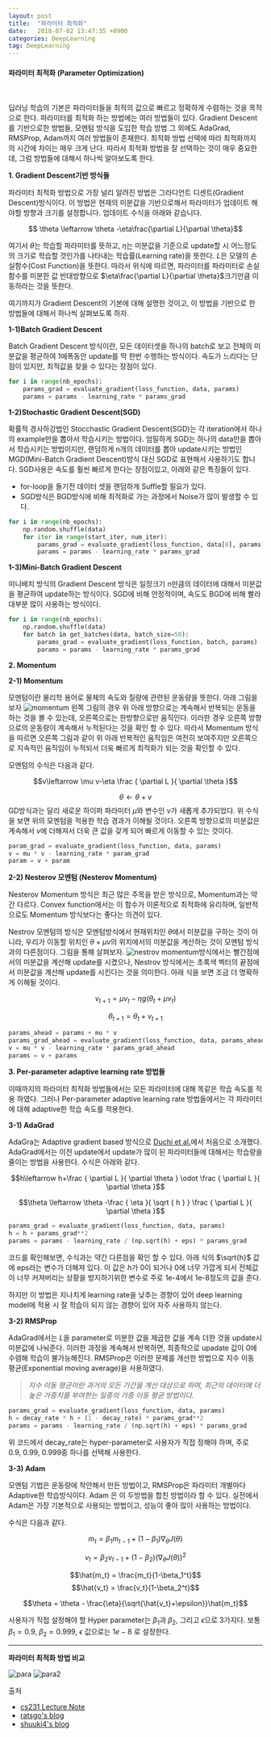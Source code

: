 ```yaml
---
layout: post
title:  "파라미터 최적화"
date:   2018-07-02 13:47:35 +0900
categories: DeepLearning
tag: DeepLearning
---
```


#### 파라미터 최적화 (Parameter Optimization)

<br/>

딥러닝 학습의 기본은 파라미터들을 최적의 값으로 빠르고 정확하게 수렴하는 것을 목적으로 한다.
파라미터를 최적화 하는 방법에는 여러 방법들이 있다. Gradient Descent를 기반으로한 방법들, 모멘텀 방식을 도입한 학습 방법 그 외에도 AdaGrad, RMSProp, Adam까지 여러 방법들이 존재한다.
최적화 방법 선택에 따라 최적화까지의 시간에 차이는 매우 크게 난다. 따라서 최적화 방법을 잘 선택하는 것이 매우 중요한데, 그럼 방법들에 대해서 하나씩 알아보도록 한다.

**1. Gradient Descent기반 방식들**

파라미터 최적화 방법으로 가장 널리 알려진 방법은 그라디언트 디센트(Gradient Descent)방식이다. 이 방법은 현재의 미분값을 기반으로해서 파라미터가 업데이트 해야할 방향과 크기를 설정합니다. 업데이트 수식을 아래와 같습니다.

$$ \theta \leftarrow \theta -\eta\frac{\partial L}{\partial \theta}$$

여기서 $\theta$는 학습할 파라미터를 뜻하고, $\eta$는 미분값을 기준으로 update할 시 어느정도의 크기로 학습할 것인가를 나타내는 학습률(Learning rate)을 뜻한다. $L$은 모델의 손실함수(Cost Function)을 뜻한다.
따라서 위식에 따르면, 파라미터를 파라미터로 손실함수를 미분한 값 반대방향으로 $\eta\frac{\partial L}{\partial \theta}$크기만큼 이동하라는 것을 뜻한다.

여기까지가 Gradient Descent의 기본에 대해 설명한 것이고, 이 방법을 기반으로 한 방법들에 대해서 하나씩 살펴보도록 하자.

**1-1)Batch Gradient Descent**

Batch Gradient Descent 방식이란, 모든 데이터셋을 하나의 batch로 보고 전체의 미분값을 평균하여 1에폭동안 update를 딱 한번 수행하는 방식이다. 속도가 느리다는 단점이 있지만, 최적값을 찾을 수 있다는 장점이 있다.
```python
for i in range(nb_epochs):
    params_grad = evaluate_gradient(loss_function, data, params)
    params = params - learning_rate * params_grad
```

**1-2)Stochastic Gradient Descent(SGD)**

확률적 경사하강법인 Stocchastic Gradient Descent(SGD)는 각 iteration에서 하나의 example만을 뽑아서 학습시키는 방법이다. 엄밀하게 SGD는 하나의 data만을 뽑아서 학습시키는 방법이지만, 랜덤하게 n개의 데이터를 뽑아 update시키는 방법인 MGD(Mini-Batch Gradient Descent)방식 대신 SGD로 표현해서 사용하기도 합니다. SGD사용은 속도를 훨씬 빠르게 한다는 장점이있고, 아래와 같은 특징들이 있다.
* for-loop을 돌기전 데이터 셋을 랜덤하게 Suffle할 필요가 있다.
* SGD방식은 BGD방식에 비해 최적화로 가는 과정에서 Noise가 많이 발생할 수 있다.
```python
for i in range(nb_epochs):
    np.random.shuffle(data)
    for iter in range(start_iter, num_iter):
    	params_grad = evaluate_gradient(loss_function, data[0], params)
    	params = params - learning_rate * params_grad
```

**1-3)Mini-Batch Gradient Descent**

미니배치 방식의 Gradient Descent 방식은 일정크기 n만큼의 데이터에 대해서 미분값을 평균하여 update하는 방식이다. SGD에 비해 안정적이며, 속도도 BGD에 비해 빨라 대부분 많이 사용하는 방식이다.

```python
for i in range(nb_epochs):
    np.random.shuffle(data)
    for batch in get_batches(data, batch_size=50):
    	params_grad = evaluate_gradient(loss_function, batch, params)
    	params = params - learning_rate * params_grad
```


**2. Momentum**

**2-1) Momentum**

모멘텀이란 물리학 용어로 물체의 속도와 질량에 관련된 운동량을 뜻한다. 아래 그림을 보자
![momentum](https://encrypted-tbn0.gstatic.com/images?q=tbn:ANd9GcSev7u058BSjclHjekadU10geQdMMG_DHTDYoJTS4XbGj38AlfG)
왼쪽 그림의 경우 위 아래 방향으로는 계속해서 반복되는 운동을 하는 것을 볼 수 있는데, 오른쪽으로는 한방향으로만 움직인다. 이러한 경우 오른쪽 방향으로의 운동량이 계속해서 누적된다는 것을 확인 할 수 있다. 따라서 Momentum 방식을 따르면 오른쪽 그림과 같이 위 아래 반복적인 움직임은 여전히 보여주지만 오른쪽으로 지속적인 움직임이 누적되서 더욱 빠르게 최적화가 되는 것을 확인할 수 있다.

모멘텀의 수식은 다음과 같다.

$$v\leftarrow \mu v-\eta \frac { \partial L }{ \partial \theta  }$$

$$\theta \leftarrow \theta +v$$
GD방식과는 달리 새로운 하이퍼 파라미터 $\mu$와 변수인 $v$가 새롭게 추가되었다.
위 수식을 보면 위의 모멘텀을 적용한 학습 경과가 이해될 것이다. 오른쪽 방향으로의 미분값은 계속해서 $v$에 더해져서 더욱 큰 값을 갖게 되어 빠르게 이동할 수 있는 것이다.

```python
param_grad = evaluate_gradient(loss_function, data, params)
v = mu * v - learning_rate * param_grad
param = v + param
```

**2-2) Nesterov 모멘텀 (Nesterov Momentum)**

Nesterov Momentum 방식은 최근 많은 주목을 받은 방식으로, Momentum과는 약간 다르다. Convex function에서는 이 함수가 이론적으로 최적화에 유리하며, 일반적으로도 Momentum 방식보다는 좋다는 의견이 있다.

Nestrov 모멘텀의 방식은 모멘텀방식에서 현재위치인 $\theta$에서 미분값을 구하는 것이 아니라, 우리가 이동할 위치인 $\theta+\mu v$의 위치에서의 미분값을 계산하는 것이 모멘텀 방식과의 다른점이다.
그림을 통해 살펴보자.
![nestrov](http://aikorea.org/cs231n/assets/nn3/nesterov.jpeg)
momentum방식에서는 빨간점에서의 미분값을 계산해 update를 시켰으나, Nestrov 방식에서는 초록색 벡터의 끝점에서 미분값을 계산해 update를 시킨다는 것을 의미한다.
아래 식을 보면 조금 더 명확하게 이해될 것이다.

$$v_{t+1}=\mu v_{t}-\eta g(\theta_{t}+\mu v_{t})$$

$$\theta_{t+1}=\theta_{t}+v_{t+1}$$

```python
params_ahead = params + mu * v
params_grad_ahead = evaluate_gradient(loss_function, data, params_ahead)
v = mu * v - learning_rate * params_grad_ahead
params = v + params
```

**3. Per-parameter adaptive learning rate 방법들**

이때까지의 파라미터 최적화 방법들에서는 모든 파라미터에 대해 똑같은 학습 속도를 적용 하였다. 그러나 Per-parameter adaptive learning rate 방법들에서는 각 파라미터에 대해 adaptive한 학습 속도를 적용한다.

**3-1) AdaGrad**

AdaGra는 Adaptive gradient based 방식으로 [Duchi et al.](http://jmlr.org/papers/v12/duchi11a.html)에서 처음으로 소개했다.
AdaGrad에서는 이전 update에서 update가 많이 된 파라미터들에 대해서는 학습량을 줄이는 방법을 사용한다. 수식은 아래와 같다.

$$h\leftarrow h+\frac { \partial L }{ \partial \theta  } \odot \frac { \partial L }{ \partial \theta  }$$

$$\theta \leftarrow \theta -\frac { \eta  }{ \sqrt { h }  } \frac { \partial L }{ \partial \theta  }$$


```python
params_grad = evaluate_gradient(loss_function, data, params)
h = h + params_grad**2
params = params - learning_rate / (np.sqrt(h) + eps) * params_grad
```

코드를 확인해보면, 수식과는 약간 다른점을 확인 할 수 있다. 아래 식의 $\sqrt{h}$ 값에 eps라는 변수가 더해져 있다. 이 값은 $h$가 0이 되거나 0에 너무 가깝게 되서 전체값이 너무 커져버리는 상황을 방지하기위한 변수로 주로 1e-4에서 1e-8정도의 값을 준다.

하지만 이 방법은 지나치게 learning rate을 낮추는 경향이 있어 deep learning model에 적용 시 잘 학습이 되지 않는 경향이 있어 자주 사용하지 않는다.

**3-2) RMSProp**

AdaGrad에서는 $L$을 parameter로 미분한 값을 제곱한 값을 계속 더한 것을 update시 미분값에 나눠준다. 이러한 과정을 계속해서 반복하면, 최종적으로 upadate 값이 0에 수렴해 학습이 불가능해진다.
RMSProp은 이러한 문제를 개선한 방법으로 지수 이동 평균(Exponential moving average)을 사용하였다.
> *지수 이동 평균이란 과거의 모든 기간을 계산 대상으로 하며, 최근의 데이터에 더 높은 가중치를 부여한는 일종의 가중 이동 평균 방법이다.*

```python
params_grad = evaluate_gradient(loss_function, data, params)
h = decay_rate * h + (1 - decay_rate) * params_grad**2
params = params - learning_rate / (np.sqrt(h) + eps) * params_grad
```
위 코드에서 decay_rate는 hyper-parameter로 사용자가 직접 정해야 하며, 주로 0.9, 0.99, 0.999중 하나를 선택해 사용한다.

**3-3) Adam**

모멘텀 기법은 운동량에 착안해서 만든 방법이고, RMSProp은 파라미터 개별마다 Adaptive한 학습방식이다. Adam 은 이 두방법을 합친 방법이라 할 수 있다.
실전에서 Adam은 가장 기본적으로 사용되는 방법이고, 성능이 좋아 많이 사용하는 방법이다.

수식은 다음과 같다.

$$m_t = \beta_1 m_{t-1} + (1-\beta_1)\nabla_\theta J(\theta)$$

$$v_t = \beta_2 v_{t-1} + (1-\beta_2)(\nabla_\theta J(\theta))^2$$

$$\hat{m_t} = \frac{m_t}{1-\beta_1^t}$$ $$\hat{v_t} = \frac{v_t}{1-\beta_2^t}$$

$$\theta = \theta - \frac{\eta}{\sqrt{\hat{v_t}+\epsilon}}\hat{m_t}$$

사용자가 직접 설정해야 할 Hyper parameter는 $\beta_{1}$과 $\beta_{2}$, 그리고 $\epsilon$으로 3가지다.
보통 $\beta_{1}=0.9$, $\beta_{2}=0.999$, $\epsilon$ 값으로는 $1e-8$ 로 설정한다.


---

**파라미터 최적화 방법 비교**

![para](http://aikorea.org/cs231n/assets/nn3/opt2.gif)
![para2](http://aikorea.org/cs231n/assets/nn3/opt1.gif)


출처
* [cs231 Lecture Note](http://cs231n.github.io/neural-networks-3/#hyper)
* [ratsgo's blog](https://ratsgo.github.io/deep%20learning/2017/04/22/NNtricks/)
* [shuuki4's blog](http://shuuki4.github.io/deep%20learning/2016/05/20/Gradient-Descent-Algorithm-Overview.html)

